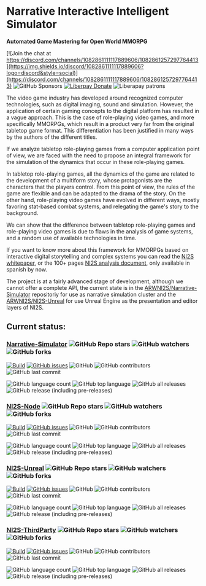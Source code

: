 # Narrative Interactive Intelligent Simulator
**Automated Game Mastering for Open World MMORPG**

[![Join the chat at https://discord.com/channels/1082861111117889606/1082861257297764413](https://img.shields.io/discord/1082861111117889606?logo=discord&style=social)](https://discord.com/channels/1082861111117889606/1082861257297764413)
![GitHub Sponsors](https://img.shields.io/github/sponsors/arwni2s?logo=github&style=social)
[![Liberpay Donate](https://img.shields.io/liberapay/goal/ARWNI2S?label=Donate&logo=liberapay&style=flat)](https://liberapay.com/ARWNI2S/donate)
![Liberapay patrons](https://img.shields.io/liberapay/patrons/arwni2s?logo=liberapay)

The video game industry has developed around recognized computer technologies, such as digital imaging, sound and simulation. However, the application of certain gaming concepts to the digital platform has resulted in a vague approach. This is the case of role-playing video games, and more specifically MMORPGs, which result in a product very far from the original tabletop game format. This differentiation has been justified in many ways by the authors of the different titles.

If we analyze tabletop role-playing games from a computer application point of view, we are faced with the need to propose an integral framework for the simulation of the dynamics that occur in these role-playing games.

In tabletop role-playing games, all the dynamics of the game are related to the development of a multiform story, whose protagonists are the characters that the players control. From this point of view, the rules of the game are flexible and can be adapted to the drama of the story. On the other hand, role-playing video games have evolved in different ways, mostly favoring stat-based combat systems, and relegating the game's story to the background.

We can show that the difference between tabletop role-playing games and role-playing video games is due to flaws in the analysis of game systems, and a random use of available technologies in time.

If you want to know more about this framework for MMORPGs based on interactive digital storytelling and complex systems you can read the [NI2S whitepaper](https://github.com/ARWNI2S/NI2S-Documentation/blob/main/pub/Whitepaper.pdf), or the 100+ pages [NI2S analysis document](https://github.com/ARWNI2S/NI2S-Documentation/blob/main/pub/NI2S_full.es.pdf), only available in spanish by now.

The project is at a fairly advanced stage of development, although we cannot offer a complete API, the current state is in the [ARWNI2S/Narrative-Simulator](https://github.com/ARWNI2S/Narrative-Simulator) repositoriy for use as narrative simulation cluster and the [ARWNI2S/NI2S-Unreal](https://github.com/ARWNI2S/NI2S-Unreal) for use Unreal Engine as the presentation and editor layers of NI2S.

## Current status:

### [Narrative-Simulator](https://github.com/ARWNI2S/Narrative-Simulator) ![GitHub Repo stars](https://img.shields.io/github/stars/arwni2s/narrative-simulator?style=social) ![GitHub watchers](https://img.shields.io/github/watchers/arwni2s/narrative-simulator?style=social) ![GitHub forks](https://img.shields.io/github/forks/arwni2s/narrative-simulator?style=social)
[![Build](https://img.shields.io/github/actions/workflow/status/arwni2s/narrative-simulator/build.yml?style=plastic)](https://github.com/arwni2s/narrative-simulator/actions?query=workflow%3Abuild)
[![GitHub issues](https://img.shields.io/github/issues/arwni2s/narrative-simulator?style=plastic)](https://github.com/ARWNI2S/narrative-simulator/issues)
![GitHub](https://img.shields.io/github/license/arwni2s/narrative-simulator?style=plastic)
![GitHub contributors](https://img.shields.io/github/contributors/arwni2s/narrative-simulator?style=plastic)
![GitHub last commit](https://img.shields.io/github/last-commit/arwni2s/narrative-simulator?style=plastic)

![GitHub language count](https://img.shields.io/github/languages/count/arwni2s/narrative-simulator?style=plastic)
![GitHub top language](https://img.shields.io/github/languages/top/arwni2s/narrative-simulator?style=plastic)
![GitHub all releases](https://img.shields.io/github/downloads/arwni2s/narrative-simulator/total?style=plastic)
![GitHub release (including pre-releases)](https://img.shields.io/github/v/release/arwni2s/narrative-simulator?display-name=tag&include_prereleases&style=plastic)

### [NI2S-Node](https://github.com/ARWNI2S/NI2S-Node) ![GitHub Repo stars](https://img.shields.io/github/stars/arwni2s/ni2s-node?style=social) ![GitHub watchers](https://img.shields.io/github/watchers/arwni2s/ni2s-node?style=social) ![GitHub forks](https://img.shields.io/github/forks/arwni2s/ni2s-node?style=social)
[![Build](https://img.shields.io/github/actions/workflow/status/arwni2s/ni2s-node/build.yml?style=plastic)](https://github.com/arwni2s/ni2s-node/actions?query=workflow%3Abuild)
[![GitHub issues](https://img.shields.io/github/issues/arwni2s/ni2s-node?style=plastic)](https://github.com/ARWNI2S/ni2s-node/issues)
![GitHub](https://img.shields.io/github/license/arwni2s/ni2s-node?style=plastic)
![GitHub contributors](https://img.shields.io/github/contributors/arwni2s/ni2s-node?style=plastic)
![GitHub last commit](https://img.shields.io/github/last-commit/arwni2s/ni2s-node?style=plastic)

![GitHub language count](https://img.shields.io/github/languages/count/arwni2s/ni2s-node?style=plastic)
![GitHub top language](https://img.shields.io/github/languages/top/arwni2s/ni2s-node?style=plastic)
![GitHub all releases](https://img.shields.io/github/downloads/arwni2s/ni2s-node/total?style=plastic)
![GitHub release (including pre-releases)](https://img.shields.io/github/v/release/arwni2s/ni2s-node?display-name=tag&include_prereleases&style=plastic)

### [NI2S-Unreal](https://github.com/ARWNI2S/NI2S-Unreal) ![GitHub Repo stars](https://img.shields.io/github/stars/arwni2s/ni2s-unreal?style=social) ![GitHub watchers](https://img.shields.io/github/watchers/arwni2s/ni2s-unreal?style=social) ![GitHub forks](https://img.shields.io/github/forks/arwni2s/ni2s-unreal?style=social)
[![Build](https://img.shields.io/github/actions/workflow/status/arwni2s/ni2s-unreal/build.yml?style=plastic)](https://github.com/arwni2s/ni2s-unreal/actions?query=workflow%3Abuild)
[![GitHub issues](https://img.shields.io/github/issues/arwni2s/ni2s-unreal?style=plastic)](https://github.com/ARWNI2S/ni2s-unreal/issues)
![GitHub](https://img.shields.io/github/license/arwni2s/ni2s-unreal?style=plastic)
![GitHub contributors](https://img.shields.io/github/contributors/arwni2s/ni2s-unreal?style=plastic)
![GitHub last commit](https://img.shields.io/github/last-commit/arwni2s/ni2s-unreal?style=plastic)

![GitHub language count](https://img.shields.io/github/languages/count/arwni2s/ni2s-unreal?style=plastic)
![GitHub top language](https://img.shields.io/github/languages/top/arwni2s/ni2s-unreal?style=plastic)
![GitHub all releases](https://img.shields.io/github/downloads/arwni2s/ni2s-unreal/total?style=plastic)
![GitHub release (including pre-releases)](https://img.shields.io/github/v/release/arwni2s/ni2s-unreal?display-name=tag&include_prereleases&style=plastic)

### [NI2S-ThirdParty](https://github.com/ARWNI2S/NI2S-ThirdParty) ![GitHub Repo stars](https://img.shields.io/github/stars/arwni2s/ni2s-thirdparty?style=social) ![GitHub watchers](https://img.shields.io/github/watchers/arwni2s/ni2s-thirdparty?style=social) ![GitHub forks](https://img.shields.io/github/forks/arwni2s/ni2s-thirdparty?style=social)
[![Build](https://img.shields.io/github/actions/workflow/status/arwni2s/ni2s-thirdparty/build.yml?style=plastic)](https://github.com/arwni2s/ni2s-thirdparty/actions?query=workflow%3Abuild)
[![GitHub issues](https://img.shields.io/github/issues/arwni2s/ni2s-thirdparty?style=plastic)](https://github.com/ARWNI2S/ni2s-thirdparty/issues)
![GitHub](https://img.shields.io/github/license/arwni2s/ni2s-thirdparty?style=plastic)
![GitHub contributors](https://img.shields.io/github/contributors/arwni2s/ni2s-thirdparty?style=plastic)
![GitHub last commit](https://img.shields.io/github/last-commit/arwni2s/ni2s-thirdparty?style=plastic)

![GitHub language count](https://img.shields.io/github/languages/count/arwni2s/ni2s-thirdparty?style=plastic)
![GitHub top language](https://img.shields.io/github/languages/top/arwni2s/ni2s-thirdparty?style=plastic)
![GitHub all releases](https://img.shields.io/github/downloads/arwni2s/ni2s-thirdparty/total?style=plastic)
![GitHub release (including pre-releases)](https://img.shields.io/github/v/release/arwni2s/ni2s-thirdparty?display-name=tag&include_prereleases&style=plastic)
